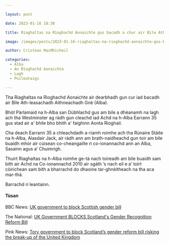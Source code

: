 ```yaml
---

layout: post

date: 2023-01-16 18:30

title: Riaghaltas na Rìoghachd Aonaichte gus bacadh a chur air Bile Ath-leasachadh Aithneachadh Gnè (Alba)

image: /images/posts/2023-01-16-riaghaltas-na-rioghachd-aonaichte-gus-bacadh-a-chur-air-bile-ath-leasachadh-gne-alba.webp

author: Crìstean MacMhìcheil

categories:
  - Alba
  - An Rìoghachd Aonaichte
  - Lagh
  - Poileataigs

---
```


Tha Riaghaltas na Rìoghachd Aonaichte air dearbhadh gun cur iad bacadh air Bile Ath-leasachadh Aithneachadh Gnè (Alba).

Bhòt Pàrlamaid na h-Alba san Dùbhlachd gus am bile a dhèanamh na lagh ach tha Westminster ag ràdh gun cleachd iad Achd na h-Alba Earrann 35 gus stad air a' bhile bho bhith a' faighinn Aonta Rìoghail.

Cha deach Earrann 35 a chleachdadh a-riamh roimhe ach tha Rùnaire Stàite na h-Alba, Alasdair Jack, air ràdh ann am brath-naidheachd gun toir am bile buaidh mhòr air cùisean co-cheangailte ri co-ionannachd ann an Alba, Sasainn agus a’ Chuimrigh.

Thuirt Riaghaltas na h-Alba roimhe ge-tà nach toireadh am bile buaidh sam bith air Achd na Co-ionannachd 2010 air sgàth ’s nach eil e a’ toirt còirichean sam bith a bharrachd do dhaoine tar-ghnèitheach na tha aca mar-thà.

Barrachd ri leantainn.

#### Tùsan

BBC News: [UK government to block Scottish gender bill](https://www.bbc.co.uk/news/uk-politics-64288757)

The National: [UK Government BLOCKS Scotland's Gender Recognition Reform Bill](https://www.thenational.scot/news/23252960.uk-government-blocks-scotlands-gender-recognition-reform-bill/)

Pink News: [Tory government to block Scotland’s gender reform bill risking the break-up of the United Kingdom](https://www.thepinknews.com/2023/01/16/tory-government-blocks-scotland-gender-bill/)
